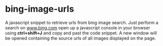 # bing-image-urls
A javascript snippet to retrieve urls from bing image search. Just perform a search on www.bing.com open up a javascript console in your browser using **ctrl+shift+J** and copy and past the code snippet. A new window will be opened containing the source urls of all images displayed on the page.


